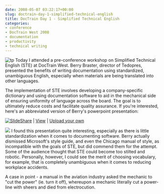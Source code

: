 ```yaml
---
date: 2008-05-07 03:22:17+00:00
slug: doctrain-day-1-simplified-technical-english
title: DocTrain Day 1 - Simplified Technical English
categories:
- conference
- DocTrain West 2008
- documentation
- productivity
- technical writing
---
```


![tp](http://wordbit.freehostia.com/wp-content/uploads/2008/05/tp.jpg) Today I attended a pre-conference workshop on Simplified Technical English (STE) at DocTrain West. Berry Braster, director of Tedopres, presented the benefits of writing documentation using standardized, unambiguous English, especially when materials are being translated into other languages. 

The implementation of STE involves developing a company-specific dictionary and using documentation software to aid in the mechanical side of ensuring uniformity of language across the board. The goal is to ultimately reduce costs and facilitate quality assurance. If you're interested, here's an abbreviated version of Berry's powerpoint presentation:


<!-- more -->
 

[![SlideShare](http://static.slideshare.net/swf/logo_embd.png)](http://www.slideshare.net/?src=embed) | [View](http://www.slideshare.net/abelsp/simplified-technical-english-how-standardization-of-content-will-reduce-costs-and-facilitate-quality-assurance) | [Upload your own](http://www.slideshare.net/upload)

![](http://counters.gigya.com/wildfire/CIMP/bT*xJmx*PTEyMTAxMjk1NDI3NjUmcHQ9MTIxMDEyOTU1NzkzNyZwPTEwMTkxJmQ9Jm49Jmc9Mg==.jpg) I found this presentation quite interesting, especially as there is little standardization when it comes to documenting software. Berry actually dismissed Microsoft's style guide, and even the Chicago manual of style, as incompatible with the goals of STE, but did commend them for the attempt. Some of the audience thought that STE could become too stilted and robotic. Personally, however, I could see the merit of choosing vocabulary, for example, that is completely unambiguous when it comes to reducing workplace accidents.

A case in point - a manual in the aviation industry asked the mechanic to "cut the power" (ie. turn it off), whereupon a mechanic literally cut a power-line with sheers and died from electrocution.
